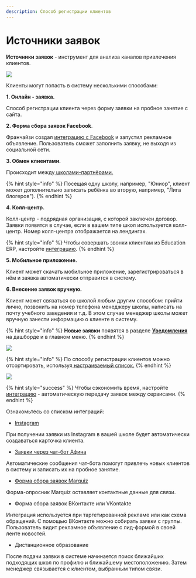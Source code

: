 ```yaml
---
description: Способ регистрации клиентов
---
```


# Источники заявок

**Источники заявок** - инструмент для анализа каналов привлечения клиентов.

![](../.gitbook/assets/Screenshot\_399.png)

Клиенты могут попасть в систему несколькими способами:

**1. Онлайн - заявка.**&#x20;

Способ регистрации клиента через форму заявки на пробное занятие с сайта.

**2. Форма сбора заявок Facebook**.

Франчайзи создал [интеграцию с Facebook](broken-reference) и запустил рекламное объявление. Пользователь сможет заполнить заявку, не выходя из социальной сети.

**3. Обмен клиентами.**

Происходит между[ школами-партнёрами.](../nachalo-raboty/shkola/partnyory.md)&#x20;

{% hint style="info" %}
Посещая одну школу, например, "Юниор", клиент может дополнительно записать ребёнка во вторую, например, "Лига блогеров").
{% endhint %}

**4. Колл-центр.**&#x20;

Колл-центр - подрядная организация, с которой заключен договор. Заявки появятся в случае, если в вашем типе школ используется колл-центр. Номер колл-центра отображается на лендингах.

{% hint style="info" %}
Чтобы совершать звонки клиентам из Education ERP, настройте [интеграцию](broken-reference).
{% endhint %}

**5. Мобильное приложение.**&#x20;

Клиент может скачать мобильное приложение, зарегистрироваться в нём и заявка автоматически отправится в систему.

**6. Внесение заявок вручную.**&#x20;

Клиент может связаться со школой любым другим способом: прийти лично, позвонить на номер телефона менеджеру школы, написать на почту учебного заведения и т.д. В этом случае менеджер школы может вручную занести информацию о клиенте в систему.

{% hint style="info" %}
**Новые заявки** появятся в разделе [**Уведомления**](../uvedomleniya/) на дашборде и в главном меню.
{% endhint %}

![](../.gitbook/assets/Screenshot\_400.png)

{% hint style="info" %}
По способу регистрации клиентов можно отсортировать, используя[ настраиваемый ](nastraivaemyi-spisok-klientov.md)[список.](nastraivaemyi-spisok-klientov.md)
{% endhint %}

![](<../.gitbook/assets/Screenshot\_405 (2).png>)

{% hint style="success" %}
Чтобы сэкономить время, настройте [интеграцию](../integracii/) - автоматическую передачу заявок между сервисами.
{% endhint %}

Ознакомьтесь со списком интеграций:

* [Instagram](broken-reference)

При получении заявки из Instagram в вашей школе будет автоматически создаваться карточка клиента.&#x20;

* [Заявки через чат-бот Афина ](../chat-bot-afina/chto-mozhet-afina.md)

Автоматические сообщения чат-бота помогут привлечь новых клиентов в систему и записать их на пробное занятие.

* [Форма сбора заявок Marquiz](../integracii/marquiz/)&#x20;

Форма-опросник Marquiz оставляет контактные данные для связи.

* Форма сбора заявок ВКонтакте или VKontakte

Интеграция используется при таргетированной рекламе или как схема обращений. С помощью ВКонтакте можно собирать заявки с группы. Пользователь видит рекламное объявление с лид-формой в своей ленте новостей.&#x20;

* Дистанционное образование&#x20;

После подачи заявки в системе начинается поиск ближайших подходящих школ по профилю и ближайшему местоположению. Затем менеджер связывается с клиентом, выбранным типом связи.

